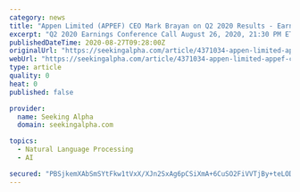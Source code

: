 ```yaml
---
category: news
title: "Appen Limited (APPEF) CEO Mark Brayan on Q2 2020 Results - Earnings Call Transcript"
excerpt: "Q2 2020 Earnings Conference Call August 26, 2020, 21:30 PM ET Company Participants Mark Brayan - Chief Executive Officer Kevin Levine - CFO Conference Call Participants Quinn Pierson - Crédit Suisse Lucy Huang - Bank of America Siraj Ahmed - Citi Josh Kannourakis - UBS Presentation Operator Thank you for standing by,"
publishedDateTime: 2020-08-27T09:28:00Z
originalUrl: "https://seekingalpha.com/article/4371034-appen-limited-appef-ceo-mark-brayan-on-q2-2020-results-earnings-call-transcript"
webUrl: "https://seekingalpha.com/article/4371034-appen-limited-appef-ceo-mark-brayan-on-q2-2020-results-earnings-call-transcript"
type: article
quality: 0
heat: 0
published: false

provider:
  name: Seeking Alpha
  domain: seekingalpha.com

topics:
  - Natural Language Processing
  - AI

secured: "PBSjkemXAbSmSYtFkw1tVxX/XJn2SxAg6pCSiXmA+6CuSO2FiVVTjBy+teLOD8sXDyAPicOcVp921+u27isSz6YeaBDYBR8ILz/0BKicueMsaZNGiwuy1A+nlYkovhmo98Bq0lhEGImPANebn2VI+938TC2dS+5eNu2h3AxPaSat6+Yja8YEGDJaImkI06/gHATN7a07Ju4fMrVj3JeGKkQa11Jop0K0hCnJm6LBBUkaB+fFvzwK3+hWP7ugs4Y9sFtO7QmIAbHolZph1t+kHjonTdz6PjCtXGbceqNrHvt6Far5EazEDodJpEBLzPXJzuEbJQtdK5G7OaE3elT2tuMM0G14Ox0N1Fg8nbczmOY=;OLQoSfjArBx7fVc1/u1WxA=="
---
```


